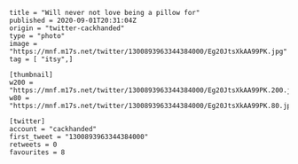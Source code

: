 ```
title = "Will never not love being a pillow for"
published = 2020-09-01T20:31:04Z
origin = "twitter-cackhanded"
type = "photo"
image = "https://mnf.m17s.net/twitter/1300893963344384000/Eg20JtsXkAA99PK.jpg"
tag = [ "itsy",]

[thumbnail]
w200 = "https://mnf.m17s.net/twitter/1300893963344384000/Eg20JtsXkAA99PK.200.jpg"
w80 = "https://mnf.m17s.net/twitter/1300893963344384000/Eg20JtsXkAA99PK.80.jpg"

[twitter]
account = "cackhanded"
first_tweet = "1300893963344384000"
retweets = 0
favourites = 8
```

<p class='image'><img src='https://mnf.m17s.net/twitter/1300893963344384000/Eg20JtsXkAA99PK.jpg' alt=''></p>

